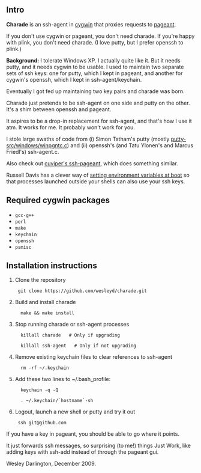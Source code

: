 Intro
-----
**Charade** is an ssh-agent in [cygwin](http://www.cygwin.com/) that proxies requests to [pageant](http://the.earth.li/~sgtatham/putty/0.60/htmldoc/Chapter9.html#pageant).

If you don't use cygwin or pageant, you don't need charade.  If you're happy with plink, you don't need charade.  (I love putty, but I prefer openssh to plink.)

**Background:** I tolerate Windows XP. I actually quite like it. But it needs putty, and it needs cygwin to be usable. I used to maintain two separate sets of ssh keys: one for putty, which I kept in pageant, and another for cygwin's openssh, which I kept in ssh-agent/keychain.

Eventually I got fed up maintaining two key pairs and charade was born.

Charade just pretends to be ssh-agent on one side and putty on the other. It's a shim between openssh and pageant.

It aspires to be a drop-in replacement for ssh-agent, and that's how I use it atm. It works for me. It probably won't work for you.

I stole large swaths of code from (i) Simon Tatham's putty (mostly [putty-src/windows/winpgntc.c](http://svn.tartarus.org/sgt/putty/)) and (ii) openssh's (and Tatu Ylonen's and Marcus Friedl's) ssh-agent.c.

Also check out [cuviper's ssh-pageant](http://github.com/cuviper/ssh-pageant), which does something similar.

Russell Davis has a clever way of [setting environment variables at boot](https://russelldavis.blogspot.com/2011/02/using-charade-to-proxy-cygwin-ssh-agent.html) so that processes launched outside your shells can also use your ssh keys.

Required cygwin packages
------------------------
* `gcc-g++`
* `perl`
* `make`
* `keychain`
* `openssh`
* `psmisc`

Installation instructions
-------------------------

1. Clone the repository

        git clone https://github.com/wesleyd/charade.git

2. Build and install charade
    
         make && make install

3. Stop running charade or ssh-agent processes

         killall charade   # Only if upgrading

         killall ssh-agent   # Only if not upgrading

4. Remove existing keychain files to clear references to ssh-agent

         rm -rf ~/.keychain


5. Add these two lines to ~/.bash_profile:

         keychain -q -Q

         . ~/.keychain/`hostname`-sh

6. Logout, launch a new shell or putty and try it out
    
        ssh git@github.com

If you have a key in pageant, you should be able to go where it points.

It just forwards ssh messages, so surprising (to me!) things Just Work, like adding keys with ssh-add instead of through the pageant gui.

Wesley Darlington, December 2009.
